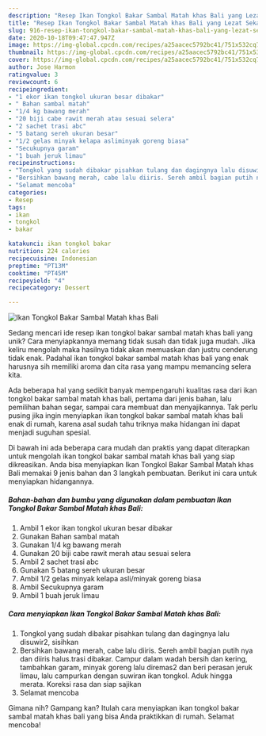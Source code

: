 ```yaml
---
description: "Resep Ikan Tongkol Bakar Sambal Matah khas Bali yang Lezat Sekali"
title: "Resep Ikan Tongkol Bakar Sambal Matah khas Bali yang Lezat Sekali"
slug: 916-resep-ikan-tongkol-bakar-sambal-matah-khas-bali-yang-lezat-sekali
date: 2020-10-18T09:47:47.947Z
image: https://img-global.cpcdn.com/recipes/a25aacec5792bc41/751x532cq70/ikan-tongkol-bakar-sambal-matah-khas-bali-foto-resep-utama.jpg
thumbnail: https://img-global.cpcdn.com/recipes/a25aacec5792bc41/751x532cq70/ikan-tongkol-bakar-sambal-matah-khas-bali-foto-resep-utama.jpg
cover: https://img-global.cpcdn.com/recipes/a25aacec5792bc41/751x532cq70/ikan-tongkol-bakar-sambal-matah-khas-bali-foto-resep-utama.jpg
author: Jose Harmon
ratingvalue: 3
reviewcount: 6
recipeingredient:
- "1 ekor ikan tongkol ukuran besar dibakar"
- " Bahan sambal matah"
- "1/4 kg bawang merah"
- "20 biji cabe rawit merah atau sesuai selera"
- "2 sachet trasi abc"
- "5 batang sereh ukuran besar"
- "1/2 gelas minyak kelapa asliminyak goreng biasa"
- "Secukupnya garam"
- "1 buah jeruk limau"
recipeinstructions:
- "Tongkol yang sudah dibakar pisahkan tulang dan dagingnya lalu disuwir2, sisihkan"
- "Bersihkan bawang merah, cabe lalu diiris. Sereh ambil bagian putih nya dan diiris halus.trasi dibakar. Campur dalam wadah bersih dan kering, tambahkan garam, minyak goreng lalu diremas2 dan beri perasan jeruk limau, lalu campurkan dengan suwiran ikan tongkol. Aduk hingga merata. Koreksi rasa dan siap sajikan"
- "Selamat mencoba"
categories:
- Resep
tags:
- ikan
- tongkol
- bakar

katakunci: ikan tongkol bakar 
nutrition: 224 calories
recipecuisine: Indonesian
preptime: "PT13M"
cooktime: "PT45M"
recipeyield: "4"
recipecategory: Dessert

---
```



![Ikan Tongkol Bakar Sambal Matah khas Bali](https://img-global.cpcdn.com/recipes/a25aacec5792bc41/751x532cq70/ikan-tongkol-bakar-sambal-matah-khas-bali-foto-resep-utama.jpg)

Sedang mencari ide resep ikan tongkol bakar sambal matah khas bali yang unik? Cara menyiapkannya memang tidak susah dan tidak juga mudah. Jika keliru mengolah maka hasilnya tidak akan memuaskan dan justru cenderung tidak enak. Padahal ikan tongkol bakar sambal matah khas bali yang enak harusnya sih memiliki aroma dan cita rasa yang mampu memancing selera kita.

Ada beberapa hal yang sedikit banyak mempengaruhi kualitas rasa dari ikan tongkol bakar sambal matah khas bali, pertama dari jenis bahan, lalu pemilihan bahan segar, sampai cara membuat dan menyajikannya. Tak perlu pusing jika ingin menyiapkan ikan tongkol bakar sambal matah khas bali enak di rumah, karena asal sudah tahu triknya maka hidangan ini dapat menjadi suguhan spesial.




Di bawah ini ada beberapa cara mudah dan praktis yang dapat diterapkan untuk mengolah ikan tongkol bakar sambal matah khas bali yang siap dikreasikan. Anda bisa menyiapkan Ikan Tongkol Bakar Sambal Matah khas Bali memakai 9 jenis bahan dan 3 langkah pembuatan. Berikut ini cara untuk menyiapkan hidangannya.

<!--inarticleads1-->

##### Bahan-bahan dan bumbu yang digunakan dalam pembuatan Ikan Tongkol Bakar Sambal Matah khas Bali:

1. Ambil 1 ekor ikan tongkol ukuran besar dibakar
1. Gunakan  Bahan sambal matah
1. Gunakan 1/4 kg bawang merah
1. Gunakan 20 biji cabe rawit merah atau sesuai selera
1. Ambil 2 sachet trasi abc
1. Gunakan 5 batang sereh ukuran besar
1. Ambil 1/2 gelas minyak kelapa asli/minyak goreng biasa
1. Ambil Secukupnya garam
1. Ambil 1 buah jeruk limau




<!--inarticleads2-->

##### Cara menyiapkan Ikan Tongkol Bakar Sambal Matah khas Bali:

1. Tongkol yang sudah dibakar pisahkan tulang dan dagingnya lalu disuwir2, sisihkan
1. Bersihkan bawang merah, cabe lalu diiris. Sereh ambil bagian putih nya dan diiris halus.trasi dibakar. Campur dalam wadah bersih dan kering, tambahkan garam, minyak goreng lalu diremas2 dan beri perasan jeruk limau, lalu campurkan dengan suwiran ikan tongkol. Aduk hingga merata. Koreksi rasa dan siap sajikan
1. Selamat mencoba




Gimana nih? Gampang kan? Itulah cara menyiapkan ikan tongkol bakar sambal matah khas bali yang bisa Anda praktikkan di rumah. Selamat mencoba!
